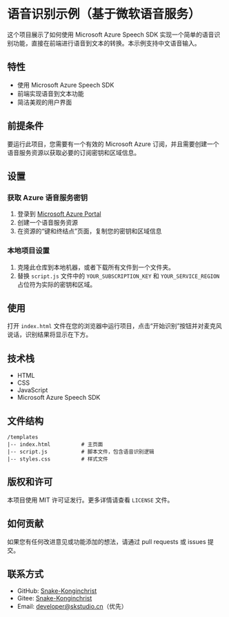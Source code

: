 # 语音识别示例（基于微软语音服务）

这个项目展示了如何使用 Microsoft Azure Speech SDK 实现一个简单的语音识别功能，直接在前端进行语音到文本的转换。本示例支持中文语音输入。

## 特性

- 使用 Microsoft Azure Speech SDK
- 前端实现语音到文本功能
- 简洁美观的用户界面

## 前提条件

要运行此项目，您需要有一个有效的 Microsoft Azure 订阅，并且需要创建一个语音服务资源以获取必要的订阅密钥和区域信息。

## 设置

### 获取 Azure 语音服务密钥

1. 登录到 [Microsoft Azure Portal](https://portal.azure.com/)
2. 创建一个语音服务资源
3. 在资源的“键和终结点”页面，复制您的密钥和区域信息

### 本地项目设置

1. 克隆此仓库到本地机器，或者下载所有文件到一个文件夹。
2. 替换 `script.js` 文件中的 `YOUR_SUBSCRIPTION_KEY` 和 `YOUR_SERVICE_REGION` 占位符为实际的密钥和区域。

## 使用

打开 `index.html` 文件在您的浏览器中运行项目，点击“开始识别”按钮并对麦克风说话，识别结果将显示在下方。

## 技术栈

- HTML
- CSS
- JavaScript
- Microsoft Azure Speech SDK

## 文件结构

```plaintext
/templates
|-- index.html          # 主页面
|-- script.js           # 脚本文件，包含语音识别逻辑
|-- styles.css          # 样式文件
```

## 版权和许可

本项目使用 MIT 许可证发行。更多详情请查看 `LICENSE` 文件。

## 如何贡献

如果您有任何改进意见或功能添加的想法，请通过 pull requests 或 issues 提交。

## 联系方式
- GitHub: [Snake-Konginchrist](https://github.com/Snake-Konginchrist)
- Gitee: [Snake-Konginchrist](https://gitee.com/Snake-Konginchrist)
- Email: developer@skstudio.cn（优先）